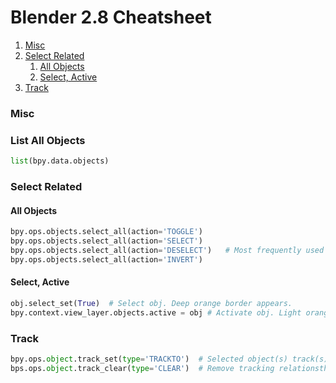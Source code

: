 # Blender 2.8 Cheatsheet
1. [Misc](#misc)
1. [Select Related](#select-related)
	1. [All Objects](#all-objects)
	1. [Select, Active](#select-active)
1. [Track](#track)

### Misc
### List All Objects
```python
list(bpy.data.objects)
```
### Select Related
#### All Objects
```python
bpy.ops.objects.select_all(action='TOGGLE')
bpy.ops.objects.select_all(action='SELECT')
bpy.ops.objects.select_all(action='DESELECT')	# Most frequently used
bpy.ops.objects.select_all(action='INVERT')
```
#### Select, Active
```python
obj.select_set(True)  # Select obj. Deep orange border appears.
bpy.context.view_layer.objects.active = obj # Activate obj. Light orange border appears.
```
### Track
```python
bpy.ops.object.track_set(type='TRACKTO')  # Selected object(s) track(s) one active object.
bps.ops.object.track_clear(type='CLEAR')  # Remove tracking relationsthip.
```

